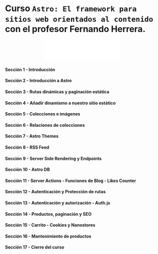 # Curso `Astro: El framework para sitios web orientados al contenido` con el profesor Fernando Herrera.

<p align="center">
  <a href="https://angular.dev/" target="blank"><img src="./astro-logo.svg" width="50%" /></a>
</p>

#### Sección 1 - Introducción

#### Sección 2 - Introducción a Astro

#### Sección 3 - Rutas dinámicas y paginación estática

#### Sección 4 - Añadir dinamismo a nuestro sitio estático

#### Sección 5 - Colecciones e imágenes

#### Sección 6 - Relaciones de colecciones

#### Sección 7 - Astro Themes

#### Sección 8 - RSS Feed

#### Sección 9 - Server Side Rendering y Endpoints

#### Sección 10 - Astro DB

#### Sección 11 - Server Actions - Funciones de Blog - Likes Counter

#### Sección 12 - Autenticación y Protección de rutas

#### Sección 13 - Autenticación y autorización - Auth.js

#### Sección 14 - Productos, paginación y SEO

#### Sección 15 - Carrito - Cookies y Nanostores

#### Sección 16 - Mantenimiento de productos

#### Sección 17 - Cierre del curso
